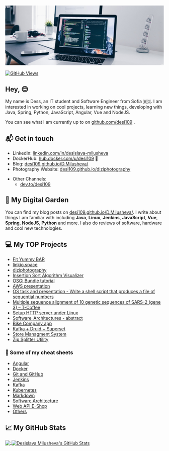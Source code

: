 [![desi109](https://github.com/desi109/desi109/blob/master/banner.jpg)][0]

[![GitHub Views](https://komarev.com/ghpvc/?username=desi109&color=blue)][1]


## Hey, 😊 ##

My name is Dess, an IT student and Software Engineer from Sofia 🇧🇬. I am interested in working on cool projects, learning new things, developing with Java, Spring, Python, JavaScript, Angular, Vue and NodeJS.

You can see what I am currently up to on [github.com/desi109][1] .

## 📬 Get in touch

<!-- - Web: [dmilusheva.me][1] -->
- LinkedIn: [linkedin.com/in/desislava-milusheva][2]
- DockerHub: [hub.docker.com/u/desi109][3] :whale:
- Blog: [desi109.github.io/D.Milusheva/][4]
- Photography Website: [desi109.github.io/diziphotography][12]
<!-- - YouTube: [youtube.com/desi109][11] -->
- Other Channels:
  - [dev.to/desi109][10]
 <!-- - [medium.com/@desi109][6]
  - [hashnode.com/@desi109][7] -->


## 🌳 My Digital Garden

You can find my blog posts on [desi109.github.io/D.Milusheva/][4]. I write about things I am familiar with including **Java**, **Linux**, **Jenkins**, **JavaScript**, **Vue**, **Spring**, **NodeJS**, **Python** and more. I also do reviews of software, hardware and cool new technologies.

## 💻 My TOP Projects
* [Fit Yummy BAR](https://github.com/desi109/fit-yummy-bar-project)
* [linkio.space](https://github.com/desi109/linkio-space)
* [diziphotography](https://github.com/desi109/diziphotography)
* [Insertion Sort Algorithm Visualizer](https://github.com/desi109/insertion-sort-algorithm-visualizer)
* [OSGi Bundle tutorial](https://github.com/desi109/osgi-and-java)
* [AWS presentation](https://github.com/desi109/aws-presentation/blob/master/Amazon%20Cloud%20Platform%20(AWS)%20-%20Desislava%20Milusheva%20.pdf)
* [OS task and presentation - Write a shell script that produces a file of sequential numbers](https://github.com/desi109/race-task/blob/master/Presentation/Course%20project_%20Operating%20Systems%20-%20Write%20a%20shell%20script%20that%20produces%20a%20file%20of%20sequential%20numbers.pdf)
* [Multiple sequence alignment of 10 genetic sequences of SARS-2 (gene 3) – T-Coffee](https://github.com/desi109/SARS-Cov-2-gene-3-multiple-sequence-alignment/blob/master/Course%20project_%20Bioinformatics%20-%20Multiple%20sequence%20alignment%20of%2010%20genetic%20sequences%20of%20SARS-2%20(gene%203)%20%E2%80%93%20T-Coffee.pdf)
* [Setup HTTP server under Linux](https://github.com/desi109/configuring-http-server-under-linux/blob/master/Course%20project:%20Computer%20Networks%20and%20Network%20Administration%20-%20Installing%20and%20configuring%20an%20HTTP%20server%20under%20Linux.pdf)
* [Software_Architectures - abstract](https://github.com/desi109/software-architectures/blob/master/Software_Architectures--abstract/Software_Architectures-abstract-Desislava_Milusheva.pdf)
* [Bike Company app](https://github.com/desi109/bike-company-app)
* [Kafka + Druid + Superset](https://github.com/desi109/kafka-druid-superset/blob/master/Kafka%20%2B%20Druid%20%2B%20Superset.pptx)
* [Store Managment System](https://github.com/desi109/StoreManagmentSystem_CourseProject)
* [Zip Splitter Utility](https://github.com/desi109/zip-splitter)

### 📔 Some of my cheat sheets
* [Angular](https://github.com/desi109/cheat-sheets/tree/master/angular)
* [Docker](https://github.com/desi109/cheat-sheets/tree/master/docker)
* [Git and GitHub](https://github.com/desi109/cheat-sheets/tree/master/git-and-github-cheat-sheet)
* [Jenkins](https://github.com/desi109/cheat-sheets/tree/master/jenkins)
* [Kafka](https://github.com/desi109/cheat-sheets/tree/master/kafka)
* [Kubernetes](https://github.com/desi109/cheat-sheets/tree/master/kubernetes)
* [Markdown](https://github.com/desi109/cheat-sheets/tree/master/markdown_cheat_sheet)
* [Software Architecture](https://github.com/desi109/cheat-sheets/tree/master/software_architecture)
* [Web API E-Shop](https://github.com/desi109/cheat-sheets/tree/master/web_api_e-shop)
* [Others](https://github.com/desi109/cheat-sheets)

<!-- ## 🤜🏻🤛🏻 Support Me

You can support me and [buy me a coffee][8], if you want. 🙏🏻 -->

<!-- ## 📕 Latest Blog Posts -->

<!-- BLOG-POST-LIST:START -->
<!-- - [Start Over Again and Unmute All Twitter Users.](https://blog.natterstefan.me/start-over-again-and-unmute-all-twitter-users)
- [How to Use Multiple Node Version With asdf.](https://blog.natterstefan.me/how-to-use-multiple-node-version-with-asdf)
- [Git: Automatically Lint Your Code or Run Tests on `git push` with Git Hooks](https://blog.natterstefan.me/git-automatically-lint-your-code-or-run-tests-on-git-push-with-git-hooks)
- [How to Dockerize a NextJS application](https://blog.natterstefan.me/how-to-dockerize-a-nextjs-application)
- [My Favorite Visual Studio Code Extensions - Part I](https://blog.natterstefan.me/my-favorite-visual-studio-code-extensions-part-i) -->
<!-- BLOG-POST-LIST:END -->

<!-- ## :zap: Recent Activity -->

<!--START_SECTION:activity-->
<!-- 1. ❗️ Opened issue [#4](https://github.com/natterstefan/eslint-config-ns-ts/issues/4) in [natterstefan/eslint-config-ns-ts](https://github.com/natterstefan/eslint-config-ns-ts)
2. 🎉 Merged PR [#28](https://github.com/natterstefan/eslint-config-ns/pull/28) in [natterstefan/eslint-config-ns](https://github.com/natterstefan/eslint-config-ns)
3. 🗣 Commented on [#68](https://github.com/natterstefan/react-component-catalog/issues/68) in [natterstefan/react-component-catalog](https://github.com/natterstefan/react-component-catalog)
4. 💪 Opened PR [#28](https://github.com/natterstefan/eslint-config-ns/pull/28) in [natterstefan/eslint-config-ns](https://github.com/natterstefan/eslint-config-ns)
5. 🎉 Merged PR [#27](https://github.com/natterstefan/eslint-config-ns/pull/27) in [natterstefan/eslint-config-ns](https://github.com/natterstefan/eslint-config-ns) -->
<!--END_SECTION:activity-->

## &#x1f4c8; My GitHub Stats

<a href="https://github.com/desi109/desi109">
  <img align="center" src="https://github-readme-stats.vercel.app/api/top-langs/?username=desi109&theme=radical" />
</a>

<a href="https://github.com/desi109/desi109">
  <img align="center" src="https://github-readme-stats.vercel.app/api?username=desi109&theme=radical" alt="Desislava Milusheva's GitHub Stats" />
</a>

[0]:  https://github.com/desi109/desi109/blob/master/banner.jpeg
[1]: https://github.com/desi109
[2]: https://www.linkedin.com/in/desislava-milusheva-200574151/
[3]: https://hub.docker.com/u/desi109
[4]: https://desi109.github.io/D.Milusheva/
<!-- [5]: https://newsletter.natterstefan.me?utm_source=github.com&utm_medium=gh-profile-natterstefan&utm_campaign=natterstefan
[6]: https://medium.com/@desi109
[7]: https://hashnode.com/@natterstefan -->
[8]: https://nttr.st/2QoQhEb 
<!-- [9]: https://nttr.st/2YEatXb --> 
[10]: https://dev.to/desi109
[11]: fhttps://www.youtube.com/natterstefan?sub_confirmation=1
[12]: https://desi109.github.io/diziphotography



<!-- Here are some ideas to get you started:
- 🔭 I’m currently working on ...
- 🌱 I’m currently learning ...
- 👯 I’m looking to collaborate on ...
- 🤔 I’m looking for help with ...
- 💬 Ask me about ...
- 📫 How to reach me: ...
- 😄 Pronouns: ...
- ⚡ Fun fact: ...
-->
